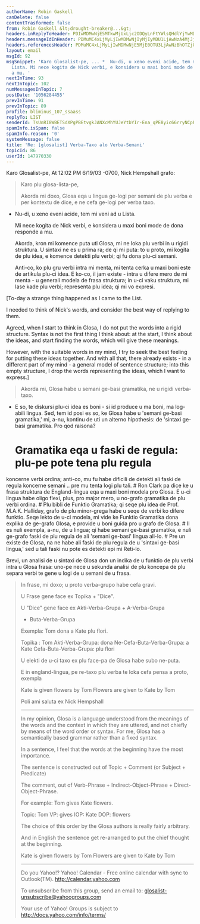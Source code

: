 ```yaml
---
authorName: Robin Gaskell
canDelete: false
contentTrasformed: false
from: Robin Gaskell &lt;drought-breaker@...&gt;
headers.inReplyToHeader: PDIwMDMwNjE5MTkwMjUxLjc2ODQyLnFtYWlsQHdlYjYwMDA2Lm1haWwueWFob28uY29tPg==
headers.messageIdInHeader: PDMuMC4xLjMyLjIwMDMwNjIyMjIyMDU1LjAwNzA4MjJjQHBhY2lmaWMubmV0LmF1Pg==
headers.referencesHeader: PDMuMC4xLjMyLjIwMDMwNjE5MjE0OTU3LjAwNzBhOTZjQHBhY2lmaWMubmV0LmF1Pg==
layout: email
msgId: 92
msgSnippet: 'Karo Glosalist-pe, ... *  Nu-di, u xeno eveni acide, tem mi veni ad u
  Lista. Mi nece kogita de Nick verbi, e konsidera u maxi boni mode de dona responde
  a mu. '
nextInTime: 93
nextInTopic: 102
numMessagesInTopic: 7
postDate: '1056284455'
prevInTime: 91
prevInTopic: 89
profile: bliminus_107_ssaass
replyTo: LIST
senderId: TsUnRI8WBETSdXPgPBEtvgkJANXcMhYUJeYtbYIr-Ena_qPE8yic66rryNCpFNdDABxflMpPTez0rm-RN-h1OqiFosY0MPJTRyFMTyevg8wSZ3o6FA
spamInfo.isSpam: false
spamInfo.reason: '0'
systemMessage: false
title: 'Re: [glosalist] Verba-Taxo alo Verba-Semani'
topicId: 86
userId: 147970330
---
```


Karo Glosalist-pe,
At 12:02 PM 6/19/03 -0700, Nick Hempshall grafo:
>Karo plu glosa-lista-pe,
>
>Akorda mi doxo, Glosa eqa u lingua ge-logi
>per semani de plu verba e per kontextu de 
>dice, e ne cefa ge-logi per verba taxo. 
*  Nu-di, u xeno eveni acide, tem mi veni ad u Lista.

   Mi nece kogita de Nick verbi, e konsidera u maxi boni mode de dona
responde a mu.

   Akorda, kron mi komence puta uti Glosa, mi ne loka plu verbi in u rigidi
struktura.  U sintaxi ne es u prima ra; de qi mi puta: to u proto, mi
kogita de plu idea, e komence detekti plu verbi; qi fu dona plu-ci semani.

   Anti-co, ko plu gru verbi intra mi menta, mi tenta cerka u maxi boni
este de artikula plu-ci idea.  E ko-co, il jam existe - intra u difere mero
de mi menta - u generali modela de frasa struktura; in u-ci vaku struktura,
mi lase kade plu verbi; representa plu idea; qi mi vo expresi.

  [To-day a strange thing happened as I came to the List.

   I needed to think of Nick's words, and consider the best way of replying
to them. 

   Agreed, when I start to think in Glosa, I do not put the words into a
rigid structure.  Syntax is not the first thing I think about: at the
start, I think about the ideas, and start finding the words, which will
give these meanings.

   However, with the suitable words in my mind, I try to seek the best
feeling for putting these ideas together.  And with all that, there already
exists - in a different part of my mind - a general model of sentence
structure; into this empty structure, I drop the words representing the
ideas, which I want to express.]

>Akorda mi, Glosa habe u semani ge-basi 
>gramatika, ne u rigidi verba-taxo.
>
*   E so, te diskursi plu-ci idea es boni - si id produce u ma boni, ma
log-abili lingua.  Sed, tem id posi es so, ke Glosa habe u 'semani ge-basi
gramatika,' mi, a-nu, kontinu de uti un alterno hipothesis: de 'sintaxi
ge-basi gramatika.
    Pro qod raisona?
      # Gramatika eqa u faski de regula: plu-pe pote tena plu regula
koncerne verbi ordina; anti-co, mu fu habe dificili de detekti ali faski de
regula koncerne semani .. pre mu tenta logi plu tali.
      # Ron Clark pa dice ke u frasa struktura de England-lingua eqa u maxi
boni modela pro Glosa.  E u-ci lingua habe oligo flexi, plus, pro major
mero, u no-grafo gramatika de plu verbi ordina.
      # Plu bibli de Funktio Gramatika; qi seqe plu idea de Prof. M.A.K.
Halliday, grafo de plu minor-grega habe u seqe de verbi ko difere funktio.
Seqe lekto de u-ci modela, mi vide ke Funktio Gramatika dona explika de
ge-grafo Glosa, e provide u boni guida pro u grafo de Glosa.
      # Il es nuli exempla, a-nu, de u lingua; qi habe semani ge-basi
gramatika, e nuli ge-grafo faski de plu regula de ali 'semani ge-basi'
lingua ali-lo. 
      # Pre un existe de Glosa, na ne habe ali faski de plu regula de u
'sintaxi ge-basi lingua,' sed u tali faski nu pote es detekti epi mi Reti-lo.

   Brevi, un analisi de u sintaxi de Glosa don un indika de u funktio de
plu verbi intra u Glosa frasa: uno-pe nece u sekunda analisi de plu koncepa
de plu separa verbi te gene u logi de u semani de u frasa.


>In frase, mi doxo; u proto verba-grupo 
>habe cefa gravi.
>
>U Frase gene face ex Topika + "Dice".
>
>U "Dice" gene face ex 
>Akti-Verba-Grupa + A-Verba-Grupa 
>+ Buta-Verba-Grupa
>
>Exempla: Tom dona a Kate plu flori.
>
>Topika : Tom
>Akti-Verba-Grupa: dona
>Ne-Cefa-Buta-Verba-Grupa: a Kate
>Cefa-Buta-Verba-Grupa: plu flori
>
>U elekti de u-ci taxo ex plu face-pa 
>de Glosa habe subo ne-puta.
>
>E in england-lingua, pe re-taxo 
>plu verba te loka cefa pensa a proto, 
>exempla
>
>Kate is given flowers by Tom
>Flowers are given to Kate by Tom
>
>Poli ami saluta ex
>Nick Hempshall
>
>--------------------------------
>
>In my opinion, Glosa is a language 
>understood from the meanings of the words 
>and the context in which they are uttered, 
>and not chiefly by means of the word order 
>or syntax. For me, Glosa has a semantically 
>based grammar rather than a fixed syntax.
>
>In a sentence, I feel that the words 
>at the beginning have the most importance.
>
>The sentence is constructed out of 
>Topic + Comment (or Subject + Predicate)
>
>The comment, out of Verb-Phrase + 
>Indirect-Object-Phrase + Direct-Object-Phrase.
>
>For example: Tom gives Kate flowers.
>
>Topic:  Tom
>VP: gives
>IOP: Kate
>DOP: flowers
>
>The choice of this order by the Glosa 
>authors is really fairly arbitrary.
>
>And in English the sentence get 
>re-arranged to put the chief thought 
>at the beginning.
>
>Kate is given flowers by Tom
>Flowers are given to Kate by Tom
>
>
>__________________________________
>Do you Yahoo!?
>Yahoo! Calendar - Free online calendar with sync to Outlook(TM).
>http://calendar.yahoo.com
>
>
>To unsubscribe from this group, send an email to:
>glosalist-unsubscribe@yahoogroups.com
>
> 
>
>Your use of Yahoo! Groups is subject to http://docs.yahoo.com/info/terms/ 
>
>
>


